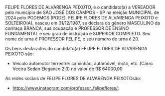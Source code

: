FELIPE FLORES DE ALVARENGA PEIXOTO, é o candidato(a) a VEREADOR pelo município de SÃO JOSÉ DOS CAMPOS - SP na eleição MUNICIPAL de 2024 pelo PODEMOS (PODE). FELIPE FLORES DE ALVARENGA PEIXOTO é SOLTEIRO(A), nasceu em 01/12/1987, se declara do gênero MASCULINO da cor/raça BRANCA, sua ocupação é PROFESSOR DE ENSINO FUNDAMENTAL e seu grau de instrução é SUPERIOR COMPLETO. Seu nome de urna é PROFESSOR FELIPE, e seu número de urna é 20.

Os bens declarados do candidato(a) FELIPE FLORES DE ALVARENGA PEIXOTO são: 
- Veículo automotor terrestre: caminhão, automóvel, moto, etc. (Carro Vectra Sedan Elegance 2.0) no valor de R$ 64000,00

As redes sociais de FELIPE FLORES DE ALVARENGA PEIXOTOsão:
- https://www.instagram.com/professor_felipeflores/;